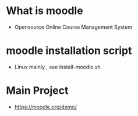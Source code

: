 # What is moodle
- Opensource Online Course Management System

# moodle installation script
- Linux mainly , see install-moodle.sh

# Main Project 
- https://moodle.org/demo/
